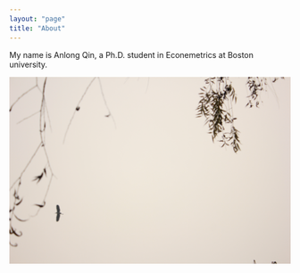 ```yaml
---
layout: "page"
title: "About"
---
```


My name is Anlong Qin, a Ph.D. student in Econemetrics at Boston university.

![huanhuaxi](/_assets/images/huanhuaxi_001.jpg)
